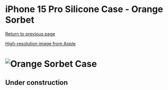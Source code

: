# iPhone 15 Pro Silicone Case - Orange Sorbet

[Return to previous page](/iphone_15)

[High-resolution image from Apple](https://store.storeimages.cdn-apple.com/8756/as-images.apple.com/is//MT1H3?wid=4500&hei=4500&fmt=png)

# ![Orange Sorbet Case](/everyphone/MT1H3.png)

## Under construction
